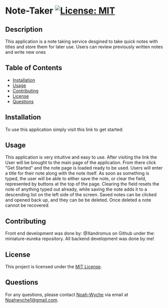 # Note-Taker [![License: MIT](https://img.shields.io/badge/License-MIT-yellow.svg)](https://opensource.org/licenses/MIT)

## Description
This application is a note taking service desgined to take quick notes with titles and store them for later use. Users can review previously written notes and write new ones

## Table of Contents
- [Installation](#installation)
- [Usage](#usage)
- [Contributing](#contributing)
- [License](#license)
- [Questions](#questions)

## Installation
To use this application simply visit this link to get started:

## Usage
This application is very intuitive and easy to use. After visiting the link the User will be brought to the main page of the application. From there click "Get Started" and the note page is loaded ready to be used. Users will enter a title for their note along with the note itself. As soon as something is typed, the user will be able to either save the note, or clear the field, represented by buttons at the top of the page. Clearing the field resets the note of anything typed out already, while saving the note adds it to a descending list on the left side of the screen. Saved notes can be clicked and opened back up, and they can be be deleted. Once deleted a note cannot be recovered.

## Contributing
Front end development was done by: @Xandromus on Github under the: miniature-eureka repository. All backend development was done by me!

## License
This project is licensed under the [MIT License](https://opensource.org/licenses/MIT).

## Questions
For any questions, please contact [Noah-Wyche](https://github.com/Noah-Wyche) via email at Noahwyche1@gmail.com.
